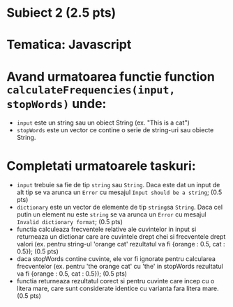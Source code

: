 # Subiect 2 (2.5 pts)
# Tematica: Javascript

# Avand urmatoarea functie function `calculateFrequencies(input, stopWords)` unde:
- `input` este un string sau un obiect String (ex. "This is a cat")
- `stopWords` este un vector ce contine o serie de string-uri sau obiecte String.

# Completati urmatoarele taskuri:
- `input` trebuie sa fie de tip `string` sau `String`. Daca este dat un input de alt tip se va arunca un `Error` cu mesajul `Input should be a string`; (0.5 pts)
- `dictionary` este un vector de elemente de tip `string`sa `String`. Daca cel putin un element nu este `string` se va arunca un `Error` cu mesajul `Invalid dictionary format`; (0.5 pts)
- functia calculeaza frecventele relative ale cuvintelor in input si returneaza un dictionar care are cuvintele drept chei si frecventele drept valori (ex. pentru string-ul 'orange cat' rezultatul va fi {orange : 0.5, cat : 0.5}); (0.5 pts)
- daca stopWords contine cuvinte, ele vor fi ignorate pentru calcularea frecventelor (ex. pentru 'the orange cat' cu 'the' in stopWords rezultatul va fi {orange : 0.5, cat : 0.5}); (0.5 pts)
- functia returneaza rezultatul corect si pentru cuvinte care incep cu o litera mare, care sunt considerate identice cu varianta fara litera mare. (0.5 pts)